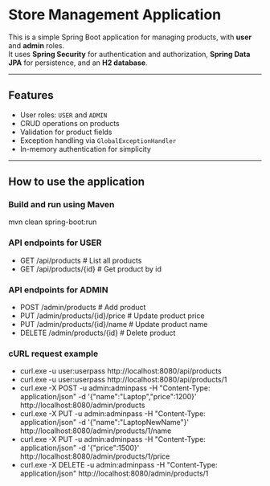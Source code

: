 # Store Management Application

This is a simple Spring Boot application for managing products, with **user** and **admin** roles.  
It uses **Spring Security** for authentication and authorization, **Spring Data JPA** for persistence, and an **H2 database**.

---

## Features

- User roles: `USER` and `ADMIN`
- CRUD operations on products
- Validation for product fields
- Exception handling via `GlobalExceptionHandler`
- In-memory authentication for simplicity

---

## How to use the application

### Build and run using Maven
mvn clean spring-boot:run

### API endpoints for USER
- GET /api/products        # List all products
- GET /api/products/{id}   # Get product by id

### API endpoints for ADMIN
- POST /admin/products             # Add product
- PUT /admin/products/{id}/price   # Update product price
- PUT /admin/products/{id}/name    # Update product name
- DELETE /admin/products/{id}      # Delete product

### cURL request example
- curl.exe -u user:userpass http://localhost:8080/api/products
- curl.exe -u user:userpass http://localhost:8080/api/products/1
- curl.exe -X POST -u admin:adminpass -H "Content-Type: application/json" -d '{\"name\":\"Laptop\",\"price\":1200}' http://localhost:8080/admin/products
- curl.exe -X PUT -u admin:adminpass -H "Content-Type: application/json" -d '{\"name\":\"LaptopNewName\"}' http://localhost:8080/admin/products/1/name
- curl.exe -X PUT -u admin:adminpass -H "Content-Type: application/json" -d '{\"price\":1500}' http://localhost:8080/admin/products/1/price
- curl.exe -X DELETE -u admin:adminpass -H "Content-Type: application/json"  http://localhost:8080/admin/products/1
